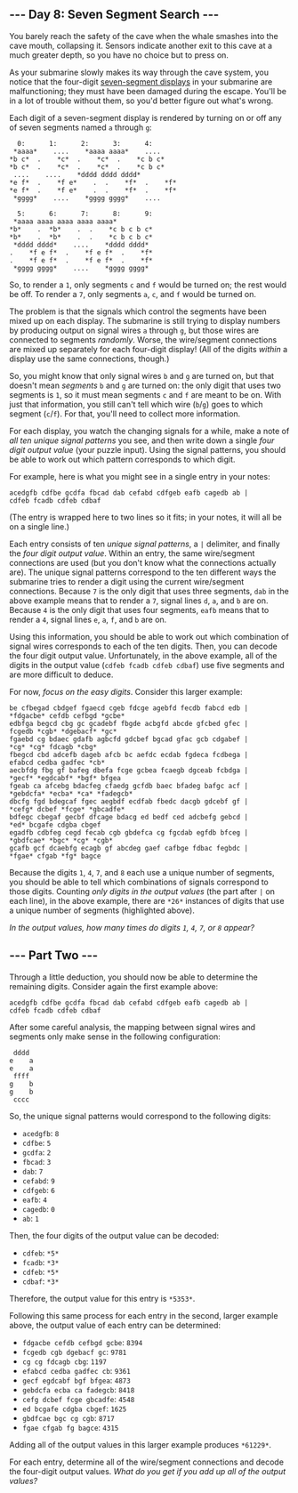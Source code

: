 --- Day 8: Seven Segment Search ---
-----------------------------------

You barely reach the safety of the cave when the whale smashes into the cave mouth, collapsing it. Sensors indicate another exit to this cave at a much greater depth, so you have no choice but to press on.


As your submarine slowly makes its way through the cave system, you notice that the four-digit [seven-segment displays](https://en.wikipedia.org/wiki/Seven-segment_display) in your submarine are malfunctioning; they must have been damaged during the escape. You'll be in a lot of trouble without them, so you'd better figure out what's wrong.


Each digit of a seven-segment display is rendered by turning on or off any of seven segments named `a` through `g`:



```
  0:      1:      2:      3:      4:
 *aaaa*    ....    *aaaa aaaa*    ....
*b c*  .    *c*  .    *c*  .    *c b c*
*b c*  .    *c*  .    *c*  .    *c b c*
 ....    ....    *dddd dddd dddd*
*e f*  .    *f e*    .  .    *f*  .    *f*
*e f*  .    *f e*    .  .    *f*  .    *f*
 *gggg*    ....    *gggg gggg*    ....

  5:      6:      7:      8:      9:
 *aaaa aaaa aaaa aaaa aaaa*
*b*    .  *b*    .  .    *c b c b c*
*b*    .  *b*    .  .    *c b c b c*
 *dddd dddd*    ....    *dddd dddd*
.    *f e f*  .    *f e f*  .    *f*
.    *f e f*  .    *f e f*  .    *f*
 *gggg gggg*    ....    *gggg gggg*

```

So, to render a `1`, only segments `c` and `f` would be turned on; the rest would be off. To render a `7`, only segments `a`, `c`, and `f` would be turned on.


The problem is that the signals which control the segments have been mixed up on each display. The submarine is still trying to display numbers by producing output on signal wires `a` through `g`, but those wires are connected to segments *randomly*. Worse, the wire/segment connections are mixed up separately for each four-digit display! (All of the digits *within* a display use the same connections, though.)


So, you might know that only signal wires `b` and `g` are turned on, but that doesn't mean *segments* `b` and `g` are turned on: the only digit that uses two segments is `1`, so it must mean segments `c` and `f` are meant to be on. With just that information, you still can't tell which wire (`b`/`g`) goes to which segment (`c`/`f`). For that, you'll need to collect more information.


For each display, you watch the changing signals for a while, make a note of *all ten unique signal patterns* you see, and then write down a single *four digit output value* (your puzzle input). Using the signal patterns, you should be able to work out which pattern corresponds to which digit.


For example, here is what you might see in a single entry in your notes:



```
acedgfb cdfbe gcdfa fbcad dab cefabd cdfgeb eafb cagedb ab |
cdfeb fcadb cdfeb cdbaf
```

(The entry is wrapped here to two lines so it fits; in your notes, it will all be on a single line.)


Each entry consists of ten *unique signal patterns*, a `|` delimiter, and finally the *four digit output value*. Within an entry, the same wire/segment connections are used (but you don't know what the connections actually are). The unique signal patterns correspond to the ten different ways the submarine tries to render a digit using the current wire/segment connections. Because `7` is the only digit that uses three segments, `dab` in the above example means that to render a `7`, signal lines `d`, `a`, and `b` are on. Because `4` is the only digit that uses four segments, `eafb` means that to render a `4`, signal lines `e`, `a`, `f`, and `b` are on.


Using this information, you should be able to work out which combination of signal wires corresponds to each of the ten digits. Then, you can decode the four digit output value. Unfortunately, in the above example, all of the digits in the output value (`cdfeb fcadb cdfeb cdbaf`) use five segments and are more difficult to deduce.


For now, *focus on the easy digits*. Consider this larger example:



```
be cfbegad cbdgef fgaecd cgeb fdcge agebfd fecdb fabcd edb |
*fdgacbe* cefdb cefbgd *gcbe*
edbfga begcd cbg gc gcadebf fbgde acbgfd abcde gfcbed gfec |
fcgedb *cgb* *dgebacf* *gc*
fgaebd cg bdaec gdafb agbcfd gdcbef bgcad gfac gcb cdgabef |
*cg* *cg* fdcagb *cbg*
fbegcd cbd adcefb dageb afcb bc aefdc ecdab fgdeca fcdbega |
efabcd cedba gadfec *cb*
aecbfdg fbg gf bafeg dbefa fcge gcbea fcaegb dgceab fcbdga |
*gecf* *egdcabf* *bgf* bfgea
fgeab ca afcebg bdacfeg cfaedg gcfdb baec bfadeg bafgc acf |
*gebdcfa* *ecba* *ca* *fadegcb*
dbcfg fgd bdegcaf fgec aegbdf ecdfab fbedc dacgb gdcebf gf |
*cefg* dcbef *fcge* *gbcadfe*
bdfegc cbegaf gecbf dfcage bdacg ed bedf ced adcbefg gebcd |
*ed* bcgafe cdgba cbgef
egadfb cdbfeg cegd fecab cgb gbdefca cg fgcdab egfdb bfceg |
*gbdfcae* *bgc* *cg* *cgb*
gcafb gcf dcaebfg ecagb gf abcdeg gaef cafbge fdbac fegbdc |
*fgae* cfgab *fg* bagce

```

Because the digits `1`, `4`, `7`, and `8` each use a unique number of segments, you should be able to tell which combinations of signals correspond to those digits. Counting *only digits in the output values* (the part after `|` on each line), in the above example, there are `*26*` instances of digits that use a unique number of segments (highlighted above).


*In the output values, how many times do digits `1`, `4`, `7`, or `8` appear?*


--- Part Two ---
----------------

Through a little deduction, you should now be able to determine the remaining digits. Consider again the first example above:



```
acedgfb cdfbe gcdfa fbcad dab cefabd cdfgeb eafb cagedb ab |
cdfeb fcadb cdfeb cdbaf
```

After some careful analysis, the mapping between signal wires and segments only make sense in the following configuration:



```
 dddd
e    a
e    a
 ffff
g    b
g    b
 cccc

```

So, the unique signal patterns would correspond to the following digits:


* `acedgfb`: `8`
* `cdfbe`: `5`
* `gcdfa`: `2`
* `fbcad`: `3`
* `dab`: `7`
* `cefabd`: `9`
* `cdfgeb`: `6`
* `eafb`: `4`
* `cagedb`: `0`
* `ab`: `1`


Then, the four digits of the output value can be decoded:


* `cdfeb`: `*5*`
* `fcadb`: `*3*`
* `cdfeb`: `*5*`
* `cdbaf`: `*3*`


Therefore, the output value for this entry is `*5353*`.


Following this same process for each entry in the second, larger example above, the output value of each entry can be determined:


* `fdgacbe cefdb cefbgd gcbe`: `8394`
* `fcgedb cgb dgebacf gc`: `9781`
* `cg cg fdcagb cbg`: `1197`
* `efabcd cedba gadfec cb`: `9361`
* `gecf egdcabf bgf bfgea`: `4873`
* `gebdcfa ecba ca fadegcb`: `8418`
* `cefg dcbef fcge gbcadfe`: `4548`
* `ed bcgafe cdgba cbgef`: `1625`
* `gbdfcae bgc cg cgb`: `8717`
* `fgae cfgab fg bagce`: `4315`


Adding all of the output values in this larger example produces `*61229*`.


For each entry, determine all of the wire/segment connections and decode the four-digit output values. *What do you get if you add up all of the output values?*


